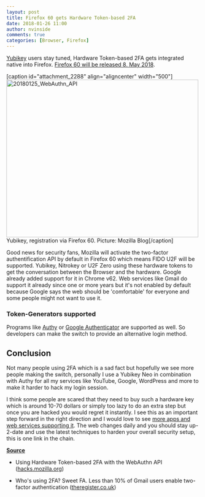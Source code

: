 ```yaml
---
layout: post
title: Firefox 60 gets Hardware Token-based 2FA
date: 2018-01-26 11:00
author: nvinside
comments: true
categories: [Browser, Firefox]
---
```

<a href="https://www.yubico.com/start/" rel="noopener">Yubikey</a> users stay tuned, Hardware Token-based 2FA gets integrated native into Firefox. <a href="https://wiki.mozilla.org/RapidRelease/Calendar" rel="noopener">Firefox 60 will be released 8. May 2018</a>.

[caption id="attachment_2288" align="aligncenter" width="500"]<img class="size-full wp-image-2288 aligncenter" src="https://chefkochblog.files.wordpress.com/2018/01/20180125_webauthn_api.jpg" alt="20180125_WebAuthn_API" width="500" height="411" /> Yubikey, registration via Firefox 60. Picture: Mozilla Blog[/caption]

<!--more-->

Good news for security fans, Mozilla will activate the two-factor authentification API by default in Firefox 60 which means FIDO U2F will be supported. Yubikey, Nitrokey or U2F Zero using these hardware tokens to get the conversation between the Browser and the hardware. Google already added support for it in Chrome v62. Web services like Gmail do support it already since one or more years but it's not enabled by default because Google says the web should be 'comfortable' for everyone and some people might not want to use it.

<h3>Token-Generators supported</h3>

Programs like <a href="https://authy.com/">Authy</a> or <a href="https://en.wikipedia.org/wiki/Google_Authenticator">Google Authenticator</a> are supported as well. So developers can make the switch to provide an alternative login method.

<h2>Conclusion</h2>

Not many people using 2FA which is a sad fact but hopefully we see more people making the switch, personally I use a Yubikey Neo in combination with Authy for all my services like YouTube, Google, WordPress and more to make it harder to hack my login session.

I think some people are scared that they need to buy such a hardware key which is around 10-70 dollars or simply too lazy to do an extra step but once you are hacked you would regret it instantly. I see this as an important step forward in the right direction and I would love to see <a href="https://twofactorauth.org/">more apps and web services supporting it</a>. The web changes daily and you should stay up-2-date and use the latest techniques to harden your overall security setup, this is one link in the chain.

<span style="text-decoration:underline;"><strong>Source</strong></span>

<ul>
    <li>
<p class="post__title">Using Hardware Token-based 2FA with the WebAuthn API (<a href="https://hacks.mozilla.org/2018/01/using-hardware-token-based-2fa-with-the-webauthn-api/" rel="noopener">hacks.mozilla.org</a>)</p>
</li>
    <li>Who's using 2FA? Sweet FA. Less than 10% of Gmail users enable two-factor authentication (<a href="http://www.theregister.co.uk/2018/01/17/no_one_uses_two_factor_authentication/" rel="noopener">theregister.co.uk</a>)</li>
</ul>

&nbsp;
